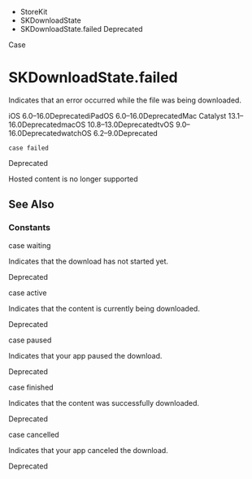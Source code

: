 

- StoreKit
- SKDownloadState
-  SKDownloadState.failed Deprecated

Case

# SKDownloadState.failed

Indicates that an error occurred while the file was being downloaded.

iOS 6.0–16.0DeprecatediPadOS 6.0–16.0DeprecatedMac Catalyst 13.1–16.0DeprecatedmacOS 10.8–13.0DeprecatedtvOS 9.0–16.0DeprecatedwatchOS 6.2–9.0Deprecated

``` source
case failed
```

Deprecated

Hosted content is no longer supported

## See Also

### Constants

case waiting

Indicates that the download has not started yet.

Deprecated

case active

Indicates that the content is currently being downloaded.

Deprecated

case paused

Indicates that your app paused the download.

Deprecated

case finished

Indicates that the content was successfully downloaded.

Deprecated

case cancelled

Indicates that your app canceled the download.

Deprecated

